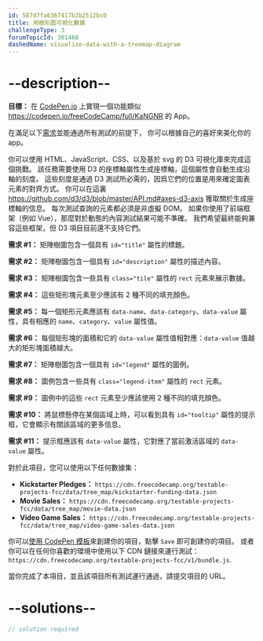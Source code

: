 ```yaml
---
id: 587d7fa6367417b2b2512bc0
title: 用樹形圖可視化數據
challengeType: 3
forumTopicId: 301468
dashedName: visualize-data-with-a-treemap-diagram
---
```


# --description--

**目標：** 在 [CodePen.io](https://codepen.io) 上實現一個功能類似 <https://codepen.io/freeCodeCamp/full/KaNGNR> 的 App。

在滿足以下[需求](https://en.wikipedia.org/wiki/User_story)並能通過所有測試的前提下， 你可以根據自己的喜好來美化你的 app。

你可以使用 HTML、JavaScript、CSS、以及基於 svg 的 D3 可視化庫來完成這個挑戰。 該任務需要使用 D3 的座標軸屬性生成座標軸，這個屬性會自動生成沿軸的刻度。 這些刻度是通過 D3 測試所必需的，因爲它們的位置是用來確定圖表元素的對齊方式。 你可以在這裏 <https://github.com/d3/d3/blob/master/API.md#axes-d3-axis> 獲取關於生成座標軸的信息。 每次測試查詢的元素都必須是非虛擬 DOM。 如果你使用了前端框架（例如 Vue），那麼對於動態的內容測試結果可能不準確。 我們希望最終能夠兼容這些框架，但 D3 項目目前還不支持它們。

**需求 #1：** 矩陣樹圖包含一個具有 `id="title"` 屬性的標題。

**需求 #2：** 矩陣樹圖包含一個具有 `id="description"` 屬性的描述內容。

**需求 #3：** 矩陣樹圖包含一些具有 `class="tile"` 屬性的 `rect` 元素來展示數據。

**需求 #4：** 這些矩形塊元素至少應該有 2 種不同的填充顏色。

**需求 #5：** 每一個矩形元素應該有 `data-name`、`data-category`、`data-value` 屬性，具有相應的 `name`、`category`、`value` 屬性值。

**需求 #6：** 每個矩形塊的面積和它的 `data-value` 屬性值相對應：`data-value` 值越大的矩形塊面積越大。

**需求 #7：** 矩陣樹圖包含一個具有 `id="legend"` 屬性的圖例。

**需求 #8：** 圖例包含一些具有 `class="legend-item"` 屬性的 `rect` 元素。

**需求 #9：** 圖例中的這些 `rect` 元素至少應該使用 2 種不同的填充顏色。

**需求 #10：** 將鼠標懸停在某個區域上時，可以看到具有 `id="tooltip"` 屬性的提示框，它會顯示有關該區域的更多信息。

**需求 #11：** 提示框應該有 `data-value` 屬性，它對應了當前激活區域的 `data-value` 屬性。

對於此項目，您可以使用以下任何數據集：

-   **Kickstarter Pledges：** `https://cdn.freecodecamp.org/testable-projects-fcc/data/tree_map/kickstarter-funding-data.json`
-   **Movie Sales：** `https://cdn.freecodecamp.org/testable-projects-fcc/data/tree_map/movie-data.json`
-   **Video Game Sales：** `https://cdn.freecodecamp.org/testable-projects-fcc/data/tree_map/video-game-sales-data.json`

你可以<a href='https://codepen.io/pen?template=MJjpwO' target='_blank' rel='nofollow'>使用 CodePen 模板</a>來創建你的項目，點擊 `Save` 即可創建你的項目。 或者你可以在任何你喜歡的環境中使用以下 CDN 鏈接來運行測試：`https://cdn.freecodecamp.org/testable-projects-fcc/v1/bundle.js`.

當你完成了本項目，並且該項目所有測試運行通過，請提交項目的 URL。

# --solutions--

```js
// solution required
```
